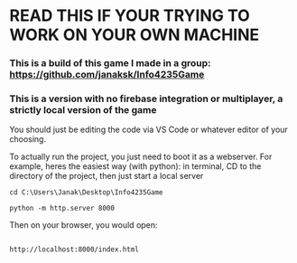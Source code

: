 # READ THIS IF YOUR TRYING TO WORK ON YOUR OWN MACHINE

### This is a build of this game I made in a group: https://github.com/janaksk/Info4235Game

### This is a version with no firebase integration or multiplayer, a strictly local version of the game

You should just be editing the code via VS Code or whatever editor of your choosing.

To actually run the project, you just need to boot it as a webserver. For example, heres the easiest way (with python): in terminal, CD to the directory of the project, then just start a local server

```
cd C:\Users\Janak\Desktop\Info4235Game

python -m http.server 8000
```

Then on your browser, you would open:

```

http://localhost:8000/index.html

```

